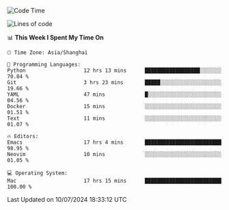 <!--START_SECTION:waka-->
![Code Time](http://img.shields.io/badge/Code%20Time-2%2C053%20hrs%2057%20mins-blue)

![Lines of code](https://img.shields.io/badge/From%20Hello%20World%20I%27ve%20Written-308.1%20thousand%20lines%20of%20code-blue)

📊 **This Week I Spent My Time On** 

```text
🕑︎ Time Zone: Asia/Shanghai

💬 Programming Languages: 
Python                   12 hrs 13 mins      ██████████████████░░░░░░░   70.84 % 
Git                      3 hrs 23 mins       █████░░░░░░░░░░░░░░░░░░░░   19.66 % 
YAML                     47 mins             █░░░░░░░░░░░░░░░░░░░░░░░░   04.56 % 
Docker                   15 mins             ░░░░░░░░░░░░░░░░░░░░░░░░░   01.51 % 
Text                     11 mins             ░░░░░░░░░░░░░░░░░░░░░░░░░   01.07 % 

🔥 Editors: 
Emacs                    17 hrs 4 mins       █████████████████████████   98.95 % 
Neovim                   10 mins             ░░░░░░░░░░░░░░░░░░░░░░░░░   01.05 % 

💻 Operating System: 
Mac                      17 hrs 15 mins      █████████████████████████   100.00 % 
```


 Last Updated on 10/07/2024 18:33:12 UTC
<!--END_SECTION:waka-->
